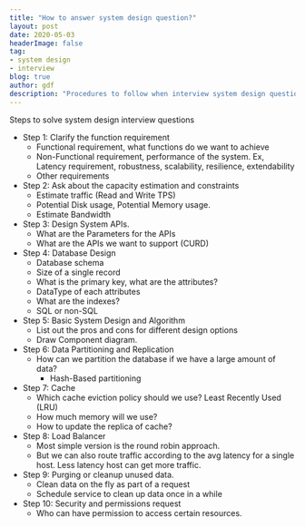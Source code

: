 ```yaml
---
title: "How to answer system design question?"
layout: post
date: 2020-05-03
headerImage: false
tag:
- system design
- interview
blog: true
author: gdf
description: "Procedures to follow when interview system design question"
---
```


Steps to solve system design interview questions

- Step 1: Clarify the function requirement
    - Functional requirement, what functions do we want to achieve
    - Non-Functional requirement, performance of the system. Ex, Latency requirement, robustness, scalability, resilience, extendability
    - Other requirements
- Step 2: Ask about the capacity estimation and constraints
    - Estimate traffic (Read and Write TPS)
    - Potential Disk usage, Potential Memory usage. 
    - Estimate Bandwidth 
- Step 3: Design System APIs. 
    - What are the Parameters for the APIs
    - What are the APIs we want to support (CURD)
- Step 4: Database Design
    - Database schema
    - Size of a single record
    - What is the primary key, what are the attributes?
    - DataType of each attributes
    - What are the indexes?
    - SQL or non-SQL
- Step 5: Basic System Design and Algorithm
    - List out the pros and cons for different design options
    - Draw Component diagram. 
- Step 6: Data Partitioning and Replication
    - How can we partition the database if we have a large amount of data? 
        - Hash-Based partitioning
- Step 7: Cache
    - Which cache eviction policy should we use? Least Recently Used (LRU)
    - How much memory will we use?
    - How to update the replica of cache?
- Step 8: Load Balancer
    - Most simple version is the round robin approach. 
    - But we can also route traffic according to the avg latency for a single host. Less latency host can get more traffic. 
- Step 9: Purging or cleanup unused data. 
    - Clean data on the fly as part of a request
    - Schedule service to clean up data once in a while
- Step 10: Security and permissions request
    - Who can have permission to access certain resources. 
